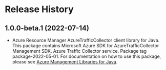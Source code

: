 # Release History

## 1.0.0-beta.1 (2022-07-14)

- Azure Resource Manager AzureTrafficCollector client library for Java. This package contains Microsoft Azure SDK for AzureTrafficCollector Management SDK. Azure Traffic Collector service. Package tag package-2022-05-01. For documentation on how to use this package, please see [Azure Management Libraries for Java](https://aka.ms/azsdk/java/mgmt).

